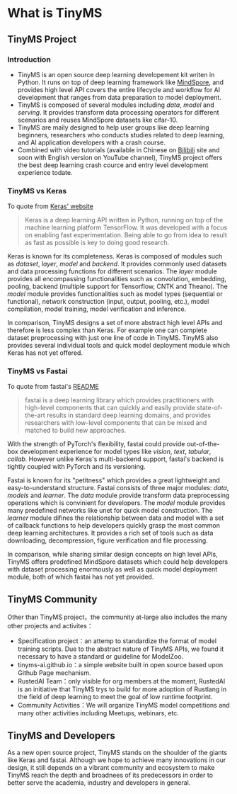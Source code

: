 # What is TinyMS

## TinyMS Project

### Introduction

* TinyMS is an open source deep learning developement kit writen in Python. It runs on top of deep learning framework like [MindSpore](https://github.com/mindspore-ai/), and provides high level API covers the entire lifecycle and workflow for AI development that ranges from data preparation to model deployment.
* TinyMS is composed of several modules including *data*, *model* and *serving*. It provides transform data processing operators for different scenarios and reuses MindSpore datasets like cifar-10. 
* TinyMS are maily designed to help user groups like deep learning beginners, researchers who conducts studies related to deep learning, and AI application developers with a crash course.
* Combined with video tutorials (available in Chinese on [Bilibili](https://www.bilibili.com/video/BV1MB4y1P79S) site and soon with English version on YouTube channel), TinyMS project offers the best deep learning crash cource and entry level development experience todate.

### TinyMS vs Keras

To quote from [Keras' website](https://keras.io/about/)
> Keras is a deep learning API written in Python, running on top of the machine learning platform TensorFlow.
> It was developed with a focus on enabling fast experimentation.
> Being able to go from idea to result as fast as possible is key to doing good research.

Keras is known for its completeness. Keras is composed of modules such as *dataset*, *layer*, *model* and *backend*. It provides commonly used datasets and data processing functions for different scenarios. The *layer* module provides all encompassing functionalities such as convolution, embedding, pooling, backend (multiple support for Tensorflow, CNTK and Theano). The *model* module provides functionalities such as model types (sequential or functional), network construction (input, output, pooling, etc.), model compilation, model training, model verification and inference.

In comparison, TinyMS designs a set of more abstract high level APIs and therefore is less complex than Keras. For example one can complete dataset preprocessing with just one line of code in TinyMS. TinyMS also provides several individual tools and quick model deployment module which Keras has not yet offered.

### TinyMS vs Fastai

To quote from fastai's [README](https://github.com/fastai/fastai#about-fastai)
> fastai is a deep learning library which provides practitioners with high-level components that can quickly and easily provide state-of-the-art results in standard deep learning domains, and provides researchers with low-level components that can be mixed and matched to build new approaches.

With the strength of PyTorch's flexibility, fastai could provide out-of-the-box development experience for model types like *vision*, *text*, *tabular*, *collab*. However unlike Keras's multi-backend support, fastai's backend is tightly coupled with PyTorch and its versioning.

Fastai is known for its "petitness" which provides a great lightweight and easy-to-understand structure. Fastai consists of three major modules: *data*, *models* and *learner*. The *data* module provide transform data preprocessing operations which is convinient for developers. The *model* module provides many predefined networks like unet for quick model construction. The *learner* module difines the relationship between data and model with a set of callback functions to help developers quickly grasp the most common deep learning architectures. It provides a rich set of tools such as data downloading, decompression, figure verification and file processing.

In comparison, while sharing similar design concepts on high level APIs, TinyMS offers predefined MindSpore datasets which could help developers with dataset processing enormously as well as quick model deployment module, both of which fastai has not yet provided.

## TinyMS Community

Other than TinyMS project，the community at-large also includes the many other projects and activites：

* Specification project：an attemp to standardize the format of model training scripts. Due to the abstract nature of TinyMS APIs, we found it necessary to have a standard or guideline for ModelZoo.
* tinyms-ai.github.io：a simple website built in open source based upon Github Page mechanism.
* RustedAI Team：only visible for org members at the moment, RustedAI is an initiative that TinyMS trys to build for more adoption of Rustlang in the field of deep learning to meet the goal of low runtime footprint.
* Community Activities：We will organize TinyMS model competitions and many other activities including Meetups, webinars, etc.

## TinyMS and Developers

As a new open source project, TinyMS stands on the shoulder of the giants like Keras and fastai. Although we hope to achieve many innovations in our design, it still depends on a vibrant community and ecosystem to make TinyMS reach the depth and broadnees of its predecessors in order to better serve the academia, industry and developers in general.
